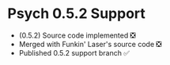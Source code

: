 # Psych 0.5.2 Support

* (0.5.2) Source code implemented :negative_squared_cross_mark:
* Merged with Funkin' Laser's source code :negative_squared_cross_mark:
* Published 0.5.2 support branch :white_check_mark:
